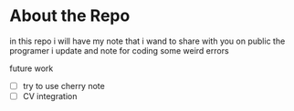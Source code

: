 # About the Repo

in this repo i will have my note that i wand to share with you on public
the programer i update
and note for coding some weird errors

future work

- [ ] try to use cherry note
- [ ] CV integration
